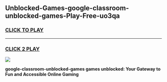 
## Unblocked-Games-google-classroom-unblocked-games-Play-Free-uo3qa
<h3>
<a href="https://premium76.site?title=google-classroom-unblocked-games&ref=19M">CLICK TO PLAY</a></h3>
<hr>

<h3>
<a href="https://premium76.site?title=google-classroom-unblocked-games&ref=19M">CLICK 2 PLAY</a>
  
</h3>

<a href="https://premium76.site?title=google-classroom-unblocked-games&ref=19M"><img src="https://clearcache.store/games.png"></a>


**google-classroom-unblocked-games games unblocked: Your Gateway to Fun and Accessible Online Gaming**
